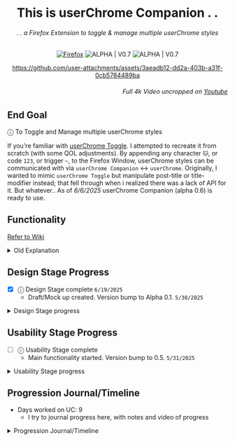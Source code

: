 <div align="center">

# This is userChrome Companion . .

###### . . a Firefox Extension to toggle & manage multiple userChrome styles

[![Firefox](https://img.shields.io/static/v1?label=%20&message=GET%20THE%20ADD-ON&color=FF7139&labelColor=555555&style=for-the-badge&logo=Firefox-Browser&logoColor=white)](https://addons.mozilla.org/en-US/firefox/addon/userchrome-companion/) ![ALPHA | V0.7](https://img.shields.io/badge/ALPHA%20%7C%20V0.7-222222?style=for-the-badge&logo=github&logoColor=white&labelColor=555555) ![ALPHA | V0.7](https://img.shields.io/badge/ALPHA%20%7C%20V0.7-blueviolet?style=for-the-badge) 

https://github.com/user-attachments/assets/3aeadb12-dd2a-403b-a31f-0cb5784489ba
</div>
<div align="right">

###### Full 4k Video uncropped on [Youtube](https://www.youtube.com/watch?v=Mz7gmYP2_1A&list=PLTVs0Y4lTV56Kapji1pVjMsMqE6PAHwzl&index=1)
</div>

<!-- ----------------------------------------------------------------------------------------------------------------------------- -->

## End Goal

ⓘ To Toggle and Manage multiple userChrome styles

If you're familiar with [userChrome Toggle](https://addons.mozilla.org/en-US/firefox/addon/userchrome-toggle/). I attempted to recreate it from scratch (with some QOL adjustments).
By appending any character `🐱`, or code `123`, or trigger `~`, to the Firefox Window, userChrome styles can be communicated with via `userChrome Companion` ↔ `userChrome`.
Originally, I wanted to mimic `userChrome Toggle` but manipulate post-title or title-modifier instead; that fell through when i realized there was a lack of API for it.
But whatever.. As of *6/6/2025* userChrome Companion (alpha 0.6) is ready to use.


<!-- ----------------------------------------------------------------------------------------------------------------------------- -->


## Functionality

[Refer to Wiki](https://github.com/soulhotel/userChrome-Companion/wiki)

<details><summary>Old Explanation</summary>

>
Turning on an option *(style)* in userChrome Companion, like: `🐱 cat mode` and `🐶 dog mode`, will `+1` add the option to Firefoxs Window Title:
- `New Tab` in the Windows Title becomes,
- `🐱 🐶 New Tab`
This can then be communicated with userChrome.css, like:
```
:root[titlemodifier*="🐱"] {
    #navigator-toolbox {
        display: none !important;
    }
}
:root[titlemodifier*="🐶"]
    #urlbar {
        background-color: transparent !important;
    }
}
```
And obviously options (`🐱 cat mode`,`🐶 dog mode`) can be parsed seperately or together via the css, like:
```
/* both 🐱 🐶 present in title at the same time */
:root[titlemodifier*="🐱"][titlemodifier*="🐶"] {
    #navigator-toolbox {
        display: none !important;
    }
}
/* or like this*/
:root[titlemodifier*="🐱 🐶"] {
    #navigator-toolbox {
        display: none !important;
    }
    #urlbar {
        background-color: transparent !important;
    }
}
```

> There is a possibility of changing this functionality to create/manipulate a single tab group as well.
> Setting the tabgroups's name based on toggled "options" (🐱🐶⬅️🔁) and using that to toggle userchrome styles with `:has`. Leaving window titles untouched. Maybe when the api is available..

I think the best part about this is that Theme Creators can share/use/import their own custom options by linking to it via github, like: 

[./presets/preset-example](https://github.com/soulhotel/userChrome-Companion/blob/main/presets/preset-example)

![preseturl](https://github.com/user-attachments/assets/f4a4129e-88c2-4e65-8c64-68a1f30a12e9)

</details>


<!-- ----------------------------------------------------------------------------------------------------------------------------- -->


## Design Stage Progress

- [x] ⓘ Design Stage complete `6/19/2025`
    - Draft/Mock up created. Version bump to Alpha  0.1. `5/30/2025`

<details><summary>Design Stage progress</summary>

- [x] drag and drop functionality `5/6/2025`
    - [x] rearranging of options or folders (drag drop) `5/5/2025`
    - [x] rearranging of options in folders (drag drop) `5/5/2025`
    - [x] adding options to a list of folders (+1 behavior) (drag drop) `5/5/2025`
    - [x] nesting of folders and options for organization of userchrome toggle's `5/5/2025`
    - [x] trigger notify to dragging last option outside of folder, proceed y/n `5/6/2025`
    - [x] safeguards `5/6/2025`
- [x] custom context menu `delayed` `6/19/2025`
    - [x] delete folder or delete option (trigger notify to preserve internal options) `6/18/2025`
    - [x] rename folder or rename option `6/19/2025`
    - [x] toggle settings `6/18/2025`
    - [x] add option to folder `6/19/2025`
    - [x] turn on/off toggles `6/18/2025`
- [x] settings panel design `5/30/2025`
    - [x] settings ui `5/30/2025`
    - [x] allow import of options & folders (html specific format) `5/30/2025` (simple text format is better)
    - [x] allowing import of preset's (like presets for userChrome themes) `5/30/2025`
    - [x] reset to default `5/30/2025`
    - [ ] ~~color scheme management `delayed`~~
    - [x] Sidebar CSS - section to tweak sidebar appearance via internal css variables, colors, borders, shadows, etc. `6/13/2025`
- [x] custom module design [uc Notify](https://github.com/soulhotel/uc-notify) `5/6/2025` 
    - [x] notification ui `5/5/2025`
    - [x] input text functionality `5/5/2025`
    - [x] summon priority (query all siblings when .ucnotified to cease further manipulation until confirmation recieved) `5/6/2025`
    - [x] yes/no summoning (calling uc-notify across script functions to handle dynamic confirmations) `5/5/2025`
    - [x] dynamic summons (summon for verifications, summon for yes/no procs, summon for input/value exchanges, etc) `5/6/2025`
    - [x] yes/no procs binded to element interaction allowing custom sure/maybe, 1/2, y/n, developer heaven basically)  `5/6/2025`
    - [x] input focus grabbing on summon (type and Enter) `5/6/2025`
    - [x] safeguards `5/6/2025`
    - [x] portability (to other extensions) `5/6/2025`
- [x] allowing dynamic layout's while maintaining fluid control over dom structure
- [x] edit mode `5/30/2025`
    - [x] edit mode, subtle ui `5/30/2025`
    - [x] toggle edit mode `5/30/2025`
    - [x] append delete/rename functions to options `5/30/2025`
    - [ ] `6/2/2025` append hotkey button&function to the edit mode buttons `delayed`
- [x] Visual Design (will progress over time) `5/30/2025` (it has progressed over time)
  - [x] Resize Handling - standard Sidebar width vs extremely small width `6/6/2025`

</details>


<!-- ----------------------------------------------------------------------------------------------------------------------------- -->


## Usability Stage Progress

- [ ] ⓘ Usability Stage complete
    - Main functionality started. Version bump to 0.5. `5/31/2025`

<details><summary>Usability Stage progress</summary>

- [x] Toggle `on/off` individual option(s) `5/31/2025` (double click, and single click ON indicator) 
    - [x] Handle window titles on new windows `5/31/2025`
    - [x] Handle window titles on firefox onStartup `6/5/2025`
    - [x] Handle visual toggles to UI (dom content loaded, entering/exiting edit mode, firefox startup) `6/5/2025`
    - [x] toggle states saved as "currentlyToggled" and "recentlyToggled" `6/5/2025`
    - [x] saving/restoring states (dom content loaded, entering/exiting edit mode, firefox startup) `6/5/2025`
    - [x] Safe guards to prevent corrupting of save (duplicates, bad format) `6/5/2025`
- [ ] Toggle States
    - [x] dynamic parsing of toggle state, when rearranged, saved, loaded `6/5/2025`
    - [x] `Toggle userChrome` works with recentlyToggled to toggle currentlyToggled on/off `6/6/2025`
    - [x] `Toggle userChrome` recentlyToggled state saved/restored `6/6/2025`
    - [x] `Toggle userChrome` can be used as a recentlyToggled `on/off` switch `6/6/2025`
    - [ ] `Toggle userChrome` can be switched to work as `Preset Chooser/Switcher` `delayed`
- [x] saving of options & folders *and* options in folders *and* folders in folders (position, dom structure, label preservation) `5/6?/2025`
- [x] element identification filtering and organization `5/30?/2025`
- [x] Import/export of preset's (options) `6/5/2025`
    - [x] through copy/paste `5/31/2025`
    - [x] through raw url or text files `5/31/2025`
    - [x] Parsing format `5/31/2025`
    - [x] Proper handling of any exported, imported, dynamic save/load `6/5/2025`
- [ ] Full Import/export (options & toggles) `this will be handled via the "Preset Chooser/Switcher"`
    - [ ] through copy/paste
    - [ ] through raw url or text files
    - [ ] Parsing format
    - [x] Proper handling of any exported, imported, dynamic save/load `6/5/2025`
- [ ] hotkey support (visually taking the place of the ON indicator) `delayed`
- [x] [Wiki References](https://github.com/soulhotel/userChrome-Companion/wiki) `6/6/2025`

</details>


<!-- ----------------------------------------------------------------------------------------------------------------------------- -->


## Progression Journal/Timeline

- Days worked on UC: 9
    - I try to journal progress here, with notes and video of progress

<details><summary>Progression Journal/Timeline</summary>

>
```
05/03/2025 - 05/05/2025 v0.1
```
A rough draft to start off the Design Stage. Drag and drop mostly complete. A notification's system is needed for dynamic messages and inputs. I may have went overboard.

https://github.com/user-attachments/assets/dd301064-e785-466d-ab76-1179ff0cfc65

```
05/06/2025
```
[uc Notify](https://github.com/soulhotel/uc-notify) (Notification UI/UX kit) completed. Tabs renamed to Folders (logical). And "options" look more like tabs. Visual design adds subtle drop shadows to the list of options. And background Sidebar content is blurred (visually) upon Notify summons to simulate focus. Spacing Corrections.

https://github.com/user-attachments/assets/ab77a259-33a2-4977-961f-14965a69f9a2

```
05/31/2025 v0.5
```
A Sidebar Toolbar added to the bottom of options list. It includes a New Tab (option) button, New Folder button, and Edit Mode Button. Functionality of all three buttons are complete. New Tab & New Folder allows the creation of new options and folders through notify input. Edit Mode enters Sidebar State that allows quick renaming and deletion of options in the list. All functionality complete. Settings UI complete (with Presets, add to options, overwrite options, import @, import file, delete all options). Preset Testing done, adding options/folders via text parsed from files locally (like a .txt file), or globally (like a raw github link) complete. Toggling on/off of individual options started. Save/load of toggle state started. Appending options character to Window Title started. `version bump to 0.5` (ready for userchrome toggling)

[./presets/readme](https://github.com/soulhotel/userChrome-Companion/blob/main/presets/readme.md)

https://github.com/soulhotel/userChrome-Companion/blob/b3165a4a04ec55848dd2c94544e266f83949c8ba/presets/preset-example#L1-L4

https://github.com/user-attachments/assets/45e810a6-b4c3-42a6-b3d1-3cabc84aeca7

```
06/05/2025 - 06/06/2025
```
Toggling logic seperated for UI toggling on/off state & titlepreface in window, Toggling logic centralized via syncing function (globally). Toggling and Syncing are now considerate of Sidebar states & changes (like: deletion of options, renaming, edit mode, sidebar open/close, firefox startup/window-creation). Safe guards in place. Limited access to Settings when edit mode is in progress. Limited access to toggles when edit mode is in progress. Added new Presets container for toggling options (toggle all, export toggles, import toggles), not functional yet. Added new `?` buttons, to help Users who may not understand Preset containers' buttons - it sends Users to a new & relevant userChrome Companion Wiki Page. Added a Resize helper module to assist .css with shrinking elements - for smaller than standard sidebar sizes. Code organization - I definitely feel like I'm learning js now. Toggle userChrome button now toggles all options `on/off` by toggling a recentlyToggled list with a currentlyToggled list, persistent globally. Eventually the functionality of the button can be switched to do a different task: Opening a Preset Switcher to quickly pick a preset list of options that you want toggled `on/off`.

Full 4k Video uncropped on [Youtube](https://www.youtube.com/watch?v=Mz7gmYP2_1A&list=PLTVs0Y4lTV56Kapji1pVjMsMqE6PAHwzl&index=1)

https://github.com/user-attachments/assets/3aeadb12-dd2a-403b-a31f-0cb5784489ba

```
06/12/2025
```
Well bug fixes & bug fixes. The add-on is now on the Mozilla store 🎉. Drag & drop takes into account every possible scenario, options from root to folder, from folder to folder, from folder to root, etc; Good. Toggling on/off states are showing as persistent accross dom loads and browser restarts, option orders show as persistent, class structure remains intact; Good. Logically, importing and exporting toggles seperately from options is starting to make less sense so I'm axing the idea from the usability stage. Instead focus on what comes next. A preset switcher `✨` (that can serve as a CSS layout switcher) allowing the User to click `Toggle userChrome` (or trigger via hotkey) to open a full screen window (full sidebar) and quickly choose from a list of saved "presets", with options already set to be toggled on/off. This preset switcher view can include the ability to fine tune their list of presets, etc. For another day. Version bump 0.6.

One last final touch for the night.. for the morning.. Mock draft of the final goal in `settings panel design` section of the Design Stage. Custom Sidebar CSS implementation:

https://github.com/user-attachments/assets/7d09a38a-15d3-410e-b3e6-7e4a77c4bae1

Version bump 0.6.1. Next Version bump will address in organize in source CSS documentation, then the two goals above will be worked on.

```
06/13/2025
```
The frustration in getting this working. After a while of figuring this out blindfolded.. settings-CSS.js now fully handles the ability to fully theme userChrome Companion's sidebar via the existing Variables. Persistance is good. Version bump to 0.7

https://github.com/user-attachments/assets/0a73f28b-ff07-435f-8b0d-46bf5b3da564

```
06/18/2025 - 06/19/2025
```
Settings CSS - `option height`, `toolbar button hover background`, & `settings height` are now controllable metrics. Custom context menu (right click menu) design started.

Context menu design finalized. Population of menu items, good. Consistent targetting, good.

Source has been organized a bit, the functions for the edit-module are now well defined so that they can be reused elsewhere (like the context menu). Functions for new option, new folder, and toggling have also been well defined for use in the context menu (example: Right click -> Toggle All ON, on a folder). Design Stage can be considered - Complete. Version bump to 0.8.

Completing this project relies on:
- Keybind functionality - 0.9
- Full Import/exports (with toggle states intact) (may require rethinking how I append elements between states) - 1.0
- A Preset Switcher (last priority) - x

</details>

